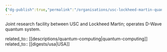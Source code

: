 ```yaml
---
{"dg-publish":true,"permalink":"/organisations/usc-lockheed-martin-quantum-computing-center/","title":"USC-Lockheed Martin Quantum Computing Center"}
---
```



Joint research facility between USC and Lockheed Martin; operates D-Wave quantum system.

related_to:: [[descriptions/quantum-computing\|quantum-computing]]
related_to:: [[digests/usa\|USA]]
